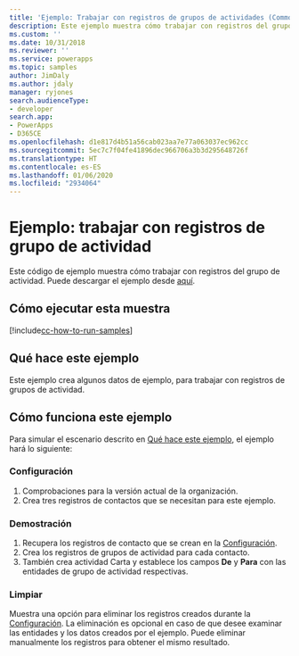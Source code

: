 ```yaml
---
title: 'Ejemplo: Trabajar con registros de grupos de actividades (Common Data Service) | Microsoft Docs'
description: Este ejemplo muestra cómo trabajar con registros del grupo de actividad.
ms.custom: ''
ms.date: 10/31/2018
ms.reviewer: ''
ms.service: powerapps
ms.topic: samples
author: JimDaly
ms.author: jdaly
manager: ryjones
search.audienceType:
- developer
search.app:
- PowerApps
- D365CE
ms.openlocfilehash: d1e817d4b51a56cab023aa7e77a063037ec962cc
ms.sourcegitcommit: 5ec7c7f04fe41896dec966706a3b3d295648726f
ms.translationtype: HT
ms.contentlocale: es-ES
ms.lasthandoff: 01/06/2020
ms.locfileid: "2934064"
---
```

# <a name="sample-work-with-activity-party-records"></a>Ejemplo: trabajar con registros de grupo de actividad

<!-- https://docs.microsoft.com/dynamics365/customer-engagement/developer/sample-work-activity-party-records -->

Este código de ejemplo muestra cómo trabajar con registros del grupo de actividad. Puede descargar el ejemplo desde [aquí](https://github.com/Microsoft/PowerApps-Samples/tree/master/cds/orgsvc/C%23/ActivityPartyRecords).

## <a name="how-to-run-this-sample"></a>Cómo ejecutar esta muestra

[!include[cc-how-to-run-samples](../../includes/cc-how-to-run-samples.md)]

## <a name="what-this-sample-does"></a>Qué hace este ejemplo

Este ejemplo crea algunos datos de ejemplo, para trabajar con registros de grupos de actividad. 

## <a name="how-this-sample-works"></a>Cómo funciona este ejemplo

Para simular el escenario descrito en [Qué hace este ejemplo](#what-this-sample-does), el ejemplo hará lo siguiente:

### <a name="setup"></a>Configuración

1. Comprobaciones para la versión actual de la organización.
1. Crea tres registros de contactos que se necesitan para este ejemplo.


### <a name="demonstrate"></a>Demostración

1. Recupera los registros de contacto que se crean en la [Configuración](#setup). 
2. Crea los registros de grupos de actividad para cada contacto.
3. También crea actividad Carta y establece los campos **De** y **Para** con las entidades de grupo de actividad respectivas.

### <a name="clean-up"></a>Limpiar

Muestra una opción para eliminar los registros creados durante la [Configuración](#setup). La eliminación es opcional en caso de que desee examinar las entidades y los datos creados por el ejemplo. Puede eliminar manualmente los registros para obtener el mismo resultado.
